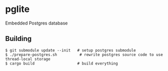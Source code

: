 # pglite

Embedded Postgres database

## Building

```sh-session
$ git submodule update --init   # setup postgres submodule
$ ./prepare-postgres.sh          # rewrite postgres source code to use thread-local storage
$ cargo build                   # build everything
```

